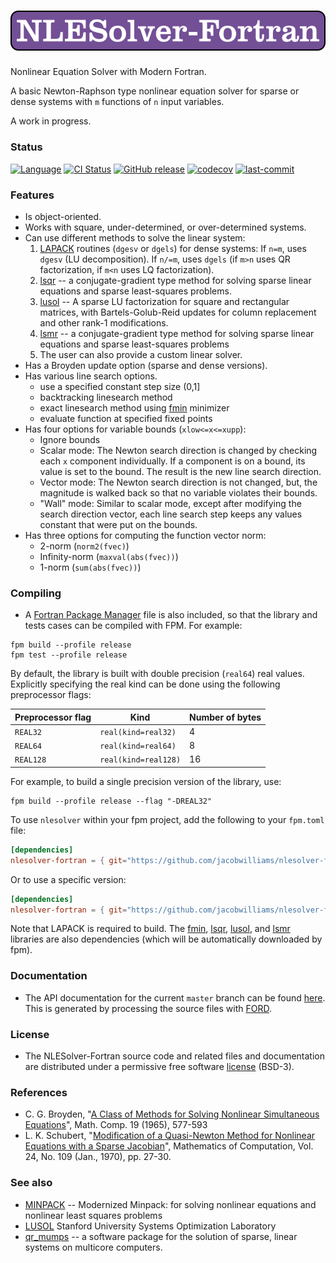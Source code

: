 ![nlesolver-fortran](media/logo.png)
============

Nonlinear Equation Solver with Modern Fortran.

A basic Newton-Raphson type nonlinear equation solver for sparse or dense systems with `m` functions of `n` input variables.

A work in progress.

### Status

[![Language](https://img.shields.io/badge/-Fortran-734f96?logo=fortran&logoColor=white)](https://github.com/topics/fortran)
[![CI Status](https://github.com/jacobwilliams/nlesolver-fortran/actions/workflows/CI.yml/badge.svg)](https://github.com/jacobwilliams/nlesolver-fortran/actions)
[![GitHub release](https://img.shields.io/github/release/jacobwilliams/nlesolver-fortran.svg)](https://github.com/jacobwilliams/nlesolver-fortran/releases/latest)
[![codecov](https://codecov.io/gh/jacobwilliams/nlesolver-fortran/branch/master/graph/badge.svg)](https://codecov.io/gh/jacobwilliams/nlesolver-fortran)
[![last-commit](https://img.shields.io/github/last-commit/jacobwilliams/nlesolver-fortran)](https://github.com/jacobwilliams/nlesolver-fortran/commits/master)

### Features

  * Is object-oriented.
  * Works with square, under-determined, or over-determined systems.
  * Can use different methods to solve the linear system:
    1. [LAPACK](https://www.netlib.org/lapack/) routines (`dgesv` or `dgels`) for dense systems: If `n=m`, uses `dgesv` (LU decomposition). If `n/=m`, uses `dgels` (if `m>n` uses QR factorization, if `m<n` uses LQ factorization).
    2. [lsqr](https://github.com/jacobwilliams/LSQR) -- a conjugate-gradient type method for solving sparse linear equations and sparse least-squares problems.
    3. [lusol](https://github.com/jacobwilliams/lusol) -- A sparse LU factorization for square and rectangular matrices, with Bartels-Golub-Reid updates for column replacement and other rank-1 modifications.
    4. [lsmr](https://github.com/jacobwilliams/LSMR) -- a conjugate-gradient type method for solving sparse linear equations and sparse least-squares problems
    5. The user can also provide a custom linear solver.
  * Has a Broyden update option (sparse and dense versions).
  * Has various line search options.
     * use a specified constant step size (0,1]
     * backtracking linesearch method
     * exact linesearch method using [fmin](https://github.com/jacobwilliams/fmin) minimizer
     * evaluate function at specified fixed points
  * Has four options for variable bounds (`xlow<=x<=xupp`):
     * Ignore bounds
     * Scalar mode: The Newton search direction is changed by checking each `x` component individually. If a component is on a bound, its value is set to the bound. The result is the new line search direction.
     * Vector mode: The Newton search direction is not changed, but, the magnitude is walked back so that no variable violates their bounds.
     * "Wall" mode: Similar to scalar mode, except after modifying the search direction vector, each line search step keeps any values constant that were put on the bounds.
  * Has three options for computing the function vector norm:
     * 2-norm (`norm2(fvec)`)
     * Infinity-norm (`maxval(abs(fvec))`)
     * 1-norm (`sum(abs(fvec))`)

### Compiling

* A [Fortran Package Manager](https://github.com/fortran-lang/fpm) file is also included, so that the library and tests cases can be compiled with FPM. For example:

```
fpm build --profile release
fpm test --profile release
```

By default, the library is built with double precision (`real64`) real values. Explicitly specifying the real kind can be done using the following preprocessor flags:

Preprocessor flag | Kind  | Number of bytes
----------------- | ----- | ---------------
`REAL32`  | `real(kind=real32)`  | 4
`REAL64`  | `real(kind=real64)`  | 8
`REAL128` | `real(kind=real128)` | 16

For example, to build a single precision version of the library, use:

```
fpm build --profile release --flag "-DREAL32"
```

To use `nlesolver` within your fpm project, add the following to your `fpm.toml` file:
```toml
[dependencies]
nlesolver-fortran = { git="https://github.com/jacobwilliams/nlesolver-fortran.git" }
```

Or to use a specific version:

```toml
[dependencies]
nlesolver-fortran = { git="https://github.com/jacobwilliams/nlesolver-fortran.git", tag="1.1.0" }
```

Note that LAPACK is required to build. The [fmin](https://github.com/jacobwilliams/fmin), [lsqr](https://github.com/jacobwilliams/LSQR), [lusol](https://github.com/jacobwilliams/lusol), and [lsmr](https://github.com/jacobwilliams/LSMR) libraries are also dependencies (which will be automatically downloaded by fpm).

### Documentation

 * The API documentation for the current ```master``` branch can be found [here](https://jacobwilliams.github.io/nlesolver-fortran/).  This is generated by processing the source files with [FORD](https://github.com/Fortran-FOSS-Programmers/ford).

### License

 * The NLESolver-Fortran source code and related files and documentation are distributed under a permissive free software [license](https://github.com/jacobwilliams/nlesolver-fortran/blob/master/LICENSE) (BSD-3).

### References

  * C. G. Broyden, "[A Class of Methods for Solving Nonlinear Simultaneous Equations](https://www.ams.org/journals/mcom/1965-19-092/S0025-5718-1965-0198670-6/S0025-5718-1965-0198670-6.pdf)", Math. Comp. 19 (1965), 577-593
  * L. K. Schubert, "[Modification of a Quasi-Newton Method for Nonlinear Equations with a Sparse Jacobian](https://www.ams.org/journals/mcom/1970-24-109/S0025-5718-1970-0258276-9/S0025-5718-1970-0258276-9.pdf)", Mathematics of Computation, Vol. 24, No. 109 (Jan., 1970), pp. 27-30.

### See also

  * [MINPACK](https://github.com/fortran-lang/minpack) -- Modernized Minpack: for solving nonlinear equations and nonlinear least squares problems
  * [LUSOL](https://web.stanford.edu/group/SOL/software/lusol/) Stanford University Systems Optimization Laboratory
  * [qr_mumps](https://gitlab.com/qr_mumps/qr_mumps) -- a software package for the solution of sparse, linear
  systems on multicore computers.

